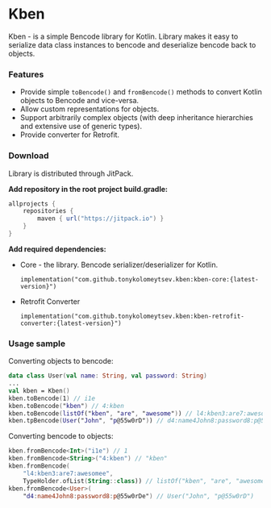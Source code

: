 # Kben

Kben - is a simple Bencode library for Kotlin. Library makes it easy to serialize data class instances to bencode and deserialize bencode back to objects.

### Features

* Provide simple `toBencode()` and `fromBencode()` methods to convert Kotlin objects to Bencode and vice-versa.
* Allow custom representations for objects.
* Support arbitrarily complex objects (with deep inheritance hierarchies and extensive use of generic types).
* Provide converter for Retrofit.

### Download

Library is distributed through JitPack.

**Add repository in the root project build.gradle:**

```groovy
allprojects {
    repositories {
        maven { url("https://jitpack.io") }
    }
}
```

**Add required dependencies:**

- Core - the library. Bencode serializer/deserializer for Kotlin.

  `implementation("com.github.tonykolomeytsev.kben:kben-core:{latest-version}")`

- Retrofit Converter

  `implementation("com.github.tonykolomeytsev.kben:kben-retrofit-converter:{latest-version}")`

### Usage sample

Converting objects  to bencode:

```kotlin
data class User(val name: String, val password: String)
...
val kben = Kben()
kben.toBencode(1) // i1e
kben.toBencode("kben") // 4:kben
kben.toBencode(listOf("kben", "are", "awesome")) // l4:kben3:are7:awesomee
kben.tpBencode(User("John", "p@55w0rD")) // d4:name4John8:password8:p@55w0rDe
```

Converting bencode to objects:

```kotlin
kben.fromBencode<Int>("i1e") // 1
kben.fromBencode<String>("4:kben") // "kben"
kben.fromBencode(
    "l4:kben3:are7:awesomee", 
    TypeHolder.ofList(String::class)) // listOf("kben", "are", "awesome")
kben.fromBencode<User>(
    "d4:name4John8:password8:p@55w0rDe") // User("John", "p@55w0rD")
```

